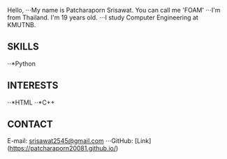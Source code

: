 Hello,
⋅⋅⋅My name is Patcharaporn Srisawat. You can call me 'FOAM'
⋅⋅⋅I'm from Thailand. I'm 19 years old.
⋅⋅⋅I study Computer Engineering at KMUTNB.

## SKILLS
⋅⋅*Python

## INTERESTS
⋅⋅*HTML
⋅⋅*C++

## CONTACT
E-mail: srisawat2545@gmail.com
⋅⋅⋅GitHub: [Link] (https://patcharaporn20081.github.io/)
